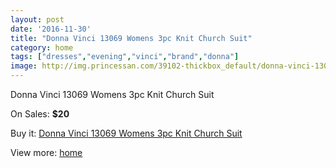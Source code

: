 ```yaml
---
layout: post
date: '2016-11-30'
title: "Donna Vinci 13069 Womens 3pc Knit Church Suit"
category: home
tags: ["dresses","evening","vinci","brand","donna"]
image: http://img.princessan.com/39102-thickbox_default/donna-vinci-13069-womens-3pc-knit-church-suit.jpg
---
```

Donna Vinci 13069 Womens 3pc Knit Church Suit

On Sales: **$20**
<a href="https://www.princessan.com/en/18205-donna-vinci-13069-womens-3pc-knit-church-suit.html"><amp-img layout="responsive" width="600" height="600" src="//img.princessan.com/39102-thickbox_default/donna-vinci-13069-womens-3pc-knit-church-suit.jpg" alt="Donna Vinci 13069 Womens 3pc Knit Church Suit 0" /></a>
<a href="https://www.princessan.com/en/18205-donna-vinci-13069-womens-3pc-knit-church-suit.html"><amp-img layout="responsive" width="600" height="600" src="//img.princessan.com/39103-thickbox_default/donna-vinci-13069-womens-3pc-knit-church-suit.jpg" alt="Donna Vinci 13069 Womens 3pc Knit Church Suit 1" /></a>

Buy it: [Donna Vinci 13069 Womens 3pc Knit Church Suit](https://www.princessan.com/en/18205-donna-vinci-13069-womens-3pc-knit-church-suit.html "Donna Vinci 13069 Womens 3pc Knit Church Suit")

View more: [home](https://www.princessan.com/en/1- "home")